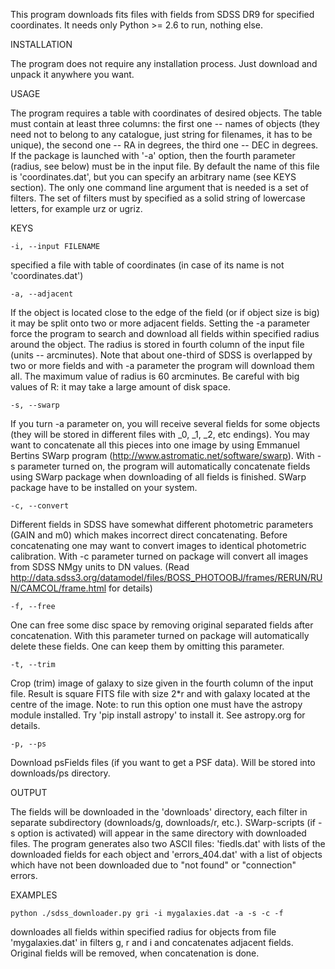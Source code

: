 This program downloads fits files with fields from SDSS DR9 for specified coordinates.
It needs only Python >= 2.6 to run, nothing else.


INSTALLATION

The program does not require any installation process. Just download and unpack
it anywhere you want.


USAGE

The program requires a table with coordinates of desired objects. The table must
contain at least three columns: the first one -- names of objects (they need not to belong to
any catalogue, just string for filenames, it has to be unique), the second one -- RA
in degrees, the third one -- DEC in degrees. If the package is launched with '-a' option, then
the fourth parameter (radius, see below) must be in the input file. By default the name of this file is
'coordinates.dat', but you can specify an arbitrary name (see KEYS section).
    The only one command line argument that is needed is a set of filters. The set of
filters must by specified as a solid string of lowercase letters, for example urz or ugriz.


KEYS

    -i, --input FILENAME
specified a file with table of coordinates (in case of its name is not 'coordinates.dat')

    -a, --adjacent            
If the object is located close to the edge of the field (or if object size is big) it may
be split onto two or more adjacent fields. Setting the -a parameter force the program to
search and download all fields within specified radius around the object. The radius is
stored in fourth column of the input file (units -- arcminutes). 
Note that about one-third of SDSS is overlapped by two or more fields and with -a parameter
the program will download them all. The maximum value of radius is 60 arcminutes.
Be careful with big values of R: it may take a large amount of disk space.

    -s, --swarp
If you turn -a parameter on, you will receive several fields for some objects (they
will be stored in different files with _0, _1, _2, etc endings). You may want to concatenate
all this pieces into one image by using Emmanuel Bertins SWarp program 
(http://www.astromatic.net/software/swarp). With -s parameter turned on, the program 
will automatically concatenate fields using SWarp package when downloading of all fields is finished.
SWarp package have to be installed on your system.

    -c, --convert
Different fields in SDSS have somewhat different photometric parameters (GAIN and m0) which makes
incorrect direct concatenating. Before concatenating one may want to convert images to identical
photometric calibration. With -c parameter turned on package will convert all images from SDSS NMgy
units to DN values. (Read http://data.sdss3.org/datamodel/files/BOSS_PHOTOOBJ/frames/RERUN/RUN/CAMCOL/frame.html
for details)

    -f, --free
One can free some disc space by removing original separated fields after concatenation. With this
parameter turned on package will automatically delete these fields. One can keep them by
omitting this parameter.

    -t, --trim
Crop (trim) image of galaxy to size given in the fourth column of the input file. Result is square FITS
file with size 2*r and with galaxy located at the centre of the image.
Note: to run this option one must have the astropy module installed. Try 'pip install astropy' to install it.
See astropy.org for details.

    -p, --ps
Download psFields files (if you want to get a PSF data). Will be stored into downloads/ps directory.

OUTPUT

The fields will be downloaded in the 'downloads' directory, each filter in separate subdirectory
(downloads/g, downloads/r, etc.). SWarp-scripts (if -s option is activated) will appear
in the same directory with downloaded files.
   The program generates also two ASCII files: 'fiedls.dat' with lists of the downloaded fields
for each object and 'errors_404.dat' with a list of objects which have not been downloaded
due to "not found" or "connection" errors.


EXAMPLES

    python ./sdss_downloader.py gri -i mygalaxies.dat -a -s -c -f

downloades all fields within specified radius for objects from file 'mygalaxies.dat'
in filters g, r and i and concatenates adjacent fields. Original fields will
be removed, when concatenation is done.